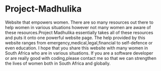 # Project-Madhulika
Website that empowers women. There are so many resources out there to help women in various situations however not many women are aware of these resources.Project Madhulika essentially takes all of these resources and puts it onto one powerful website page. The help provided by this website ranges from emergency,medical,legal,financial to self-defence or even education. I hope that you share this website with many women in South Africa who are in various situations. If you are a software developer or are really good with coding,please contact me so that we can strengthen the lives of women both in South Africa and globally.
